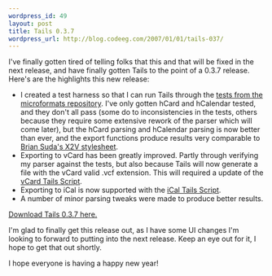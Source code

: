 ```yaml
--- 
wordpress_id: 49
layout: post
title: Tails 0.3.7
wordpress_url: http://blog.codeeg.com/2007/01/01/tails-037/
---
```

I've finally gotten tired of telling folks that this and that will be fixed in the next release, and have finally gotten Tails to the point of a 0.3.7 release.  Here's are the highlights this new release:
<ul>
	<li>I created a test harness so that I can run Tails through the <a title="microformats tests" href="http://hg.microformats.org/tests">tests from the microformats repository</a>.  I've only gotten hCard and hCalendar tested, and they don't all pass (some do to inconsistencies in the tests, others because they require some extensive rework of the parser which will come later), but the hCard parsing and hCalendar parsing is now better than ever, and the export functions produce results very comparable to <a title="Brian's X2V project" href="http://suda.co.uk/projects/X2V/">Brian Suda's X2V stylesheet</a>.</li>
	<li>Exporting to vCard has been greatly improved.  Partly through verifying my parser against the tests, but also because Tails will now generate a file with the vCard valid .vcf extension.  This will required a update of the <a title="vCard Tails Script" href="http://codeeg.com/tails/scripts/vcard.tails.js">vCard Tails Script</a>.</li>
	<li>Exporting to iCal is now supported with the <a title="iCal Tails Script" href="http://codeeg.com/tails/scripts/ical.tails.js">iCal Tails Script</a>.</li>
	<li>A number of minor parsing tweaks were made to produce better results.</li>
</ul>
<a title="Tails Firefox Extension" href="http://blog.codeeg.com/tails-firefox-extension-03/">Download Tails 0.3.7 here.</a>

I'm glad to finally get this release out, as I have some UI changes I'm looking to forward to putting into the next release.  Keep an eye out for it, I hope to get that out shortly.

I hope everyone is having a happy new year!
